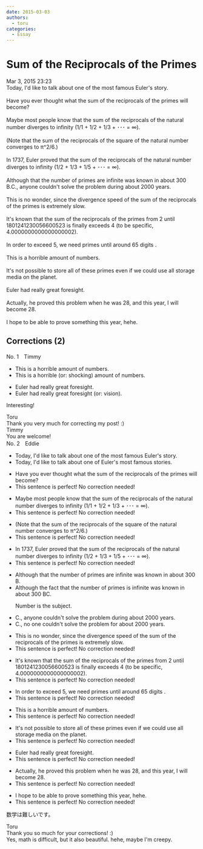 ```yaml
---
date: 2015-03-03
authors:
  - toru
categories:
  - Essay
---
```


<h1 id="subject_show">Sum of the Reciprocals of the Primes</h1>
<div class="date">Mar 3, 2015 23:23</div>
<div id="post"><div id="body_show_ori">
Today, I'd like to talk about one of the most famous Euler's story.<br/><br/>Have you ever thought what the sum of the reciprocals of the primes will become?<br/><br/>Maybe most people know that the sum of the reciprocals of the natural number diverges to infinity (1/1 + 1/2 + 1/3 + ･･･ = ∞). <br/><br/>(Note that the sum of the reciprocals of the square of the natural number converges to π^2/6.)<br/><br/>In 1737, Euler proved that the sum of the reciprocals of the natural number diverges to infinity (1/2 + 1/3 + 1/5 + ･･･ = ∞).<br/><br/>Although that the number of primes are infinite was known in about 300 B.C., anyone couldn't solve the problem during about 2000 years.<br/><br/>This is no wonder, since the divergence speed of the sum of the reciprocals of the primes is extremely slow.<br/><br/>It's known that the sum of the reciprocals of the primes from 2 until 1801241230056600523 is finally exceeds 4 (to be specific, 4.0000000000000000002).<br/><br/>In order to exceed 5, we need primes until around 65 digits .<br/><br/>This is a horrible amount of numbers.<br/><br/>It's not possible to store all of these primes even if we could use all storage media on the planet.<br/><br/>Euler had really great foresight.<br/><br/>Actually, he proved this problem when he was 28, and this year, I will become 28.<br/><br/>I hope to be able to prove something this year, hehe.
</div></div>

<!-- more -->


## Corrections (2)
<div id="block"><div class="first_name"> No. 1　<span class="just_name">Timmy</span></div><div id="block2">
<ul class="correction_field">
<li class="incorrect">This is a horrible amount of numbers.</li>
<li class="corrected correct">
This is a horrible (or: <span class="f_blue">shocking</span>) amount of numbers.
</li>
</ul>
<ul class="correction_field">
<li class="incorrect">Euler had really great foresight.</li>
<li class="corrected correct">
Euler had really great foresight (or: <span class="f_blue">vision</span>).
</li>
</ul>
<p class="comment_small">
 Interesting!
</p>

</div><div class="name"><span class="just_name">Toru</span><br>
Thank you very much for correcting my post! :)
</div>
<div class="name"><span class="just_name">Timmy</span><br>
You are welcome!
</div>
</div>
<div id="block"><div class="first_name"> No. 2　<span class="just_name">Eddie</span></div><div id="block2">
<ul class="correction_field">
<li class="incorrect">Today, I'd like to talk about one of the most famous Euler's story.</li>
<li class="corrected correct">
Today, I'd like to talk about one of Euler's most famous stor<span class="f_red">ies</span>.
</li>
</ul>
<ul class="correction_field">
<li class="incorrect">Have you ever thought what the sum of the reciprocals of the primes will become?</li>
<li class="corrected perfect">This sentence is perfect! No correction needed!</li>
</ul>
<ul class="correction_field">
<li class="incorrect">Maybe most people know that the sum of the reciprocals of the natural number diverges to infinity (1/1 + 1/2 + 1/3 + ･･･ = ∞).</li>
<li class="corrected perfect">This sentence is perfect! No correction needed!</li>
</ul>
<ul class="correction_field">
<li class="incorrect">(Note that the sum of the reciprocals of the square of the natural number converges to π^2/6.)</li>
<li class="corrected perfect">This sentence is perfect! No correction needed!</li>
</ul>
<ul class="correction_field">
<li class="incorrect">In 1737, Euler proved that the sum of the reciprocals of the natural number diverges to infinity (1/2 + 1/3 + 1/5 + ･･･ = ∞).</li>
<li class="corrected perfect">This sentence is perfect! No correction needed!</li>
</ul>
<ul class="correction_field">
<li class="incorrect">Although that the number of primes are infinite was known in about 300 B.</li>
<li class="corrected correct">
Although <span class="f_red">the fact</span> that the number of primes <span class="f_blue">is </span>infinite was known in about 300 B<span class="f_blue">C</span>.
<p class="correction_comment">Number is the subject.</p>
</li>
</ul>
<ul class="correction_field">
<li class="incorrect">C., anyone couldn't solve the problem during about 2000 years.</li>
<li class="corrected correct">
C., <span class="f_blue">no </span>one could<span class="sline">n't</span> solve the problem <span class="f_red">for</span> about 2000 years.
</li>
</ul>
<ul class="correction_field">
<li class="incorrect">This is no wonder, since the divergence speed of the sum of the reciprocals of the primes is extremely slow.</li>
<li class="corrected perfect">This sentence is perfect! No correction needed!</li>
</ul>
<ul class="correction_field">
<li class="incorrect">It's known that the sum of the reciprocals of the primes from 2 until 1801241230056600523 is finally exceeds 4 (to be specific, 4.0000000000000000002).</li>
<li class="corrected perfect">This sentence is perfect! No correction needed!</li>
</ul>
<ul class="correction_field">
<li class="incorrect">In order to exceed 5, we need primes until around 65 digits .</li>
<li class="corrected perfect">This sentence is perfect! No correction needed!</li>
</ul>
<ul class="correction_field">
<li class="incorrect">This is a horrible amount of numbers.</li>
<li class="corrected perfect">This sentence is perfect! No correction needed!</li>
</ul>
<ul class="correction_field">
<li class="incorrect">It's not possible to store all of these primes even if we could use all storage media on the planet.</li>
<li class="corrected perfect">This sentence is perfect! No correction needed!</li>
</ul>
<ul class="correction_field">
<li class="incorrect">Euler had really great foresight.</li>
<li class="corrected perfect">This sentence is perfect! No correction needed!</li>
</ul>
<ul class="correction_field">
<li class="incorrect">Actually, he proved this problem when he was 28, and this year, I will become 28.</li>
<li class="corrected perfect">This sentence is perfect! No correction needed!</li>
</ul>
<ul class="correction_field">
<li class="incorrect">I hope to be able to prove something this year, hehe.</li>
<li class="corrected perfect">This sentence is perfect! No correction needed!</li>
</ul>
<p class="comment_small">
 数学は難しいです。
</p>

</div><div class="name"><span class="just_name">Toru</span><br>
Thank you so much for your corrections! :)<br/>Yes, math is difficult, but it also beautiful. hehe, maybe I'm creepy.
</div>
</div>
